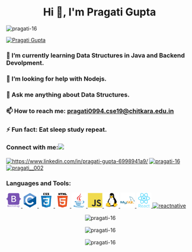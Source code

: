 <h1 align="center">Hi 👋, I'm Pragati Gupta</h1>
<p align="left"> <img src="https://komarev.com/ghpvc/?username=pragati-16&label=Profile%20views&color=0e75b6&style=flat" alt="pragati-16" /> </p>
<p align="left"> <a href="https://www.linkedin.com/in/pragati-gupta-6998941a9/" target="blank"><img src="https://img.shields.io/badge/Linkedin-Pragati%20Gupta-blue?style=for-the-badge&logo=linkedin" alt="Pragati Gupta" /></a> </p>

### 🌱 I’m currently learning Data Structures in Java and Backend Devolpment.
### 🤔 I’m looking for help with Nodejs.
### 💬 Ask me anything about Data Structures.
### 📫 How to reach me: pragati0994.cse19@chitkara.edu.in
### ⚡ Fun fact: Eat sleep study repeat.
          
           
 <h3 align="left">Connect with me:<img src="https://github.com/rajput2107/rajput2107/raw/master/Assets/Handshake.gif" height="33px"/></h3>
<p align="left">
<a href="https://www.linkedin.com/in/pragati-gupta-6998941a9/" target="blank"><img align="center" src="https://raw.githubusercontent.com/rahuldkjain/github-profile-readme-generator/master/src/images/icons/Social/linked-in-alt.svg" alt="https://www.linkedin.com/in/pragati-gupta-6998941a9/" height="30" width="40" /></a>
  <a href="https://www.linkedin.com/in/pragati-gupta-6998941a9/" target="blank"><img align="center" src="https://raw.githubusercontent.com/rahuldkjain/github-profile-readme-generator/master/src/images/icons/Social/facebook.svg" alt="pragati-16" height="30" width="40" /></a>
<a href="https://instagram.com/pragati__002" target="blank"><img align="center" src="https://raw.githubusercontent.com/rahuldkjain/github-profile-readme-generator/master/src/images/icons/Social/instagram.svg" alt="pragati__002" height="30" width="40" /></a>
</p>
<h3 align="left">Languages and Tools:</h3>
<p align="left"> <a href="https://getbootstrap.com" target="_blank" rel="noreferrer"> <img src="https://raw.githubusercontent.com/devicons/devicon/master/icons/bootstrap/bootstrap-plain-wordmark.svg" alt="bootstrap" width="40" height="40"/> </a> <a href="https://www.cprogramming.com/" target="_blank" rel="noreferrer"> <img src="https://raw.githubusercontent.com/devicons/devicon/master/icons/c/c-original.svg" alt="c" width="40" height="40"/> </a> <a href="https://www.w3schools.com/css/" target="_blank" rel="noreferrer"> <img src="https://raw.githubusercontent.com/devicons/devicon/master/icons/css3/css3-original-wordmark.svg" alt="css3" width="40" height="40"/> </a> <a href="https://www.w3.org/html/" target="_blank" rel="noreferrer"> <img src="https://raw.githubusercontent.com/devicons/devicon/master/icons/html5/html5-original-wordmark.svg" alt="html5" width="40" height="40"/> </a> <a href="https://www.java.com" target="_blank" rel="noreferrer"> <img src="https://raw.githubusercontent.com/devicons/devicon/master/icons/java/java-original.svg" alt="java" width="40" height="40"/> </a> <a href="https://developer.mozilla.org/en-US/docs/Web/JavaScript" target="_blank" rel="noreferrer"> <img src="https://raw.githubusercontent.com/devicons/devicon/master/icons/javascript/javascript-original.svg" alt="javascript" width="40" height="40"/> </a> <a href="https://www.linux.org/" target="_blank" rel="noreferrer"> <img src="https://raw.githubusercontent.com/devicons/devicon/master/icons/linux/linux-original.svg" alt="linux" width="40" height="40"/> </a> <a href="https://www.mysql.com/" target="_blank" rel="noreferrer"> <img src="https://raw.githubusercontent.com/devicons/devicon/master/icons/mysql/mysql-original-wordmark.svg" alt="mysql" width="40" height="40"/> </a> <a href="https://reactjs.org/" target="_blank" rel="noreferrer"> <img src="https://raw.githubusercontent.com/devicons/devicon/master/icons/react/react-original-wordmark.svg" alt="react" width="40" height="40"/> </a> <a href="https://reactnative.dev/" target="_blank" rel="noreferrer"> <img src="https://reactnative.dev/img/header_logo.svg" alt="reactnative" width="40" height="40"/> </a> </p>
<p align="center">&nbsp;<img align="center" src="https://github-readme-stats.vercel.app/api?username=pragati-16&show_icons=true&locale=en" alt="pragati-16" /></p>
 <p align="center">&nbsp;<img align="center" src="https://github-readme-streak-stats.herokuapp.com/?user=pragati-16&theme=dark" alt="pragati-16" /></p>
<p align="center">&nbsp;<img align="center" src="https://github-readme-stats.vercel.app/api/top-langs?username=pragati-16&show_icons=true&locale=en&layout=compact" alt="pragati-16" /></p>

